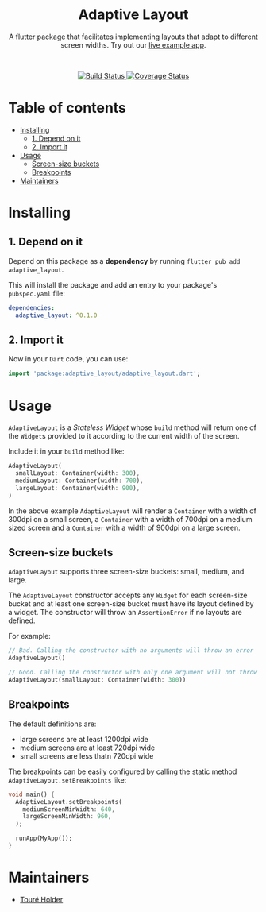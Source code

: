 <h1 align="center">Adaptive Layout</h1>

<p align="center">A flutter package that facilitates implementing layouts that adapt to different screen widths. Try out our <a href="https://flutter-adaptive-layout.surge.sh">live example app</a>.</p><br>

<p align="center">
  <a href="https://travis-ci.com/toureholder/flutter_adaptive_layout">
    <img src="https://travis-ci.com/toureholder/flutter_adaptive_layout.svg?branch=main"
      alt="Build Status" />
  </a>

  <a href='https://coveralls.io/github/toureholder/flutter_adaptive_layout?branch=main'>
    <img src='https://coveralls.io/repos/github/toureholder/flutter_adaptive_layout/badge.svg?branch=main' alt='Coverage Status' />
  </a>
</p>

<!-- omit in toc -->
# Table of contents
- [Installing](#installing)
  - [1. Depend on it](#1-depend-on-it)
  - [2. Import it](#2-import-it)
- [Usage](#usage)
  - [Screen-size buckets](#screen-size-buckets)
  - [Breakpoints](#breakpoints)
- [Maintainers](#maintainers)

# Installing

## 1. Depend on it

Depend on this package as a **dependency** by running `flutter pub add adaptive_layout`.

This will install the package and add an entry to your package's `pubspec.yaml` file:

```yaml
dependencies:
  adaptive_layout: ^0.1.0
```

## 2. Import it

Now in your `Dart` code, you can use:

```dart
import 'package:adaptive_layout/adaptive_layout.dart';
```

# Usage

`AdaptiveLayout` is a _Stateless Widget_ whose `build` method will return one of the `Widget`s provided to it according to the current width of the screen.

Include it in your `build` method like:

```dart
AdaptiveLayout(
  smallLayout: Container(width: 300),
  mediumLayout: Container(width: 700),
  largeLayout: Container(width: 900),
)
```

In the above example `AdaptiveLayout` will render a `Container` with a width of 300dpi on a small screen, a `Container` with a width of 700dpi on a medium sized screen and a `Container` with a width of 900dpi on a large screen.

## Screen-size buckets

`AdaptiveLayout` supports three screen-size buckets: small, medium, and large.

The `AdaptiveLayout` constructor accepts any `Widget` for each screen-size bucket and at least one screen-size bucket must have its layout defined by a widget. The constructor will throw an `AssertionError` if no layouts are defined.

For example:

```dart
// Bad. Calling the constructor with no arguments will throw an error
AdaptiveLayout()
```

```dart
// Good. Calling the constructor with only one argument will not throw an error
AdaptiveLayout(smallLayout: Container(width: 300))
```

## Breakpoints
The default definitions are:
 - large screens are at least 1200dpi wide
 - medium screens are at least 720dpi wide
 - small screens are less thatn 720dpi wide

The breakpoints can be easily configured by calling the static method `AdaptiveLayout.setBreakpoints` like:

```dart
void main() {
  AdaptiveLayout.setBreakpoints(
    mediumScreenMinWidth: 640,
    largeScreenMinWidth: 960,
  );

  runApp(MyApp());
}
```
# Maintainers

- [Touré Holder](https://github.com/toureholderl)